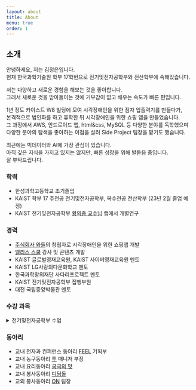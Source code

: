 ```yaml
---
layout: about
title: About
menu: true
order: 1
---
```


## 소개

안녕하세요, 저는 김정은입니다.  
현재 한국과학기술원 학부 17학번으로 전기및전자공학부와 전산학부에 속해있습니다.  

저는 다양하고 새로운 경험을 해보는 것을 좋아합니다.  
그래서 새로운 것을 받아들이는 것에 거부감이 없고 배우는 속도가 빠른 편입니다.

1년 정도 카이스트 W8 빌딩에 모여 시각장애인을 위한 점자 입출력기를 만들다가,  
본격적으로 법인화를 하고 휴학한 뒤 시각장애인을 위한 쇼핑 앱을 만들었습니다.  
그 과정에서 AWS, 안드로이드 앱, html&css, MySQL 등 다양한 분야를 독학했으며  
다양한 분야의 탐색을 좋아하는 이점을 살려 Side Project 팀장을 맡기도 했습니다.

최근에는 빅데이터와 AI에 가장 관심이 있습니다.  
아직 깊은 지식을 가지고 있지는 않지만, 빠른 성장을 위해 발돋음 중입니다.  
잘 부탁드립니다.

### 학력

- 한성과학고등학교 조기졸업  
- KAIST 학부 17 주전공 전기및전자공학부, 복수전공 전산학부 (23년 2월 졸업 예정)  
- KAIST 전기및전자공학부 [황의종 교수님](https://sites.google.com/view/whanglab/di-lab) 랩에서 개별연구

### 경력

- [주식회사 와들](https://www.waddlelab.com/)의 창립자로 시각장애인을 위한 쇼핑앱 개발  
- [엘리스 스쿨](https://school.elice.io/) 강사 및 콘텐츠 개발  
- KAIST 글로벌영재교육원, KAIST 사이버영재교육원 멘토  
- KAIST LG사랑의다문화학교 멘토  
- 한국과학창의재단 사다리프로젝트 멘토  
- KAIST 전기및전자공학부 집행부원  
- 대전 국립중앙박물관 멘토

### 수강 과목

<details>
<summary>전기및전자공학부 수업</summary>
<div markdown="1">

- 신호및시스템


</div>
</details>

### 동아리

- 교내 전자과 컨퍼런스 동아리 [FEEL](https://www.facebook.com/FEELcampofficial/) 기획부  
- 교내 농구동아리 [투](https://www.facebook.com/TuKAIST/) 매니저 부장  
- 교내 요리동아리 [궁극의 맛](https://www.facebook.com/goongmat/)  
- 교내 봉사동아리 [디딤돌](https://www.facebook.com/kaistdidimdol/)  
- 교외 봉사동아리 [ON](https://cafe.naver.com/volunteeron) 팀장
